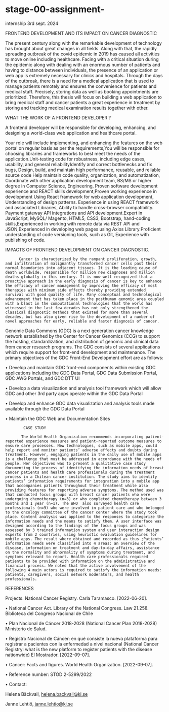 # stage-00-assignment-
internship
3rd sept. 2024

FRONTEND DEVELOPMENT AND ITS IMPACT ON CANCER DIAGNOSTIC 



The present century along with the remarkable development of technology has brought about great changes in all fields. Along with that, the rapidly spreading outbreak of the covid  epidemic in 2019 has caused all activities to move online including healthcare. Facing with a critical situation during the epidemic along with dealing with an enormous number of patients and having to distance between individuals, the presence of an application or web app is extremely necessary for clinics and hospitals. Through the days of the outbreak, there is a need for a medical application that is used to manage patients remotely and ensures the convenience for patients and medical staff. Precisely, storing data as well as booking appointments are prioritized. Therefore, this thesis will focus on building a web application to bring medical staff and cancer patients a great experience in treatment by storing and tracking medical examination results together with other.



WHAT THE WORK OF A FRONTEND DEVELOPER ?

A frontend developer will be responsible for developing, enhancing, and designing a world-class web application and healthcare portal.



Your role will include implementing, and enhancing the features on the web portal on regular basis as per the requirements,You will be responsible for choosing libraries and frameworks to best meet the needs of the application.Unit-testing code for robustness, including edge cases, usability, and general reliabilityIdentify and correct bottlenecks and fix bugs, Design, build, and maintain high performance, reusable, and reliable source code Help maintain code quality, organization, and automatization, Coordinate with other application development team, BS/MS or higher degree in Computer Science, Engineering, Proven software development experience and REACT skills development,Proven working experience in development Using React framework for web application development, Understanding of design patterns. Experience in using REACT framework and associated Libraries, Ability to handle cross-browser compatibility. Payment gateway API integrations and API development.Expert in JavaScript, MySQL/ Magento, HTML5, CSS3, Bootstrap, hand-coding skills,Experienced in working with remote data via REST API and JSON,Experienced in developing web pages using Axios Library.Proficient understanding of code versioning tools, such as Git, Experience with publishing of code.



IMPACTS OF FRONTEND DEVELOPMENT ON CANCER DIAGNOSTIC.

          Cancer is characterized by the rampant proliferation, growth, and infiltration of malignantly transformed cancer cells past their normal boundaries into adjacent tissues. It is the leading cause of death worldwide, responsible for million new diagnoses and million deaths globally in this century. It is now well recognized that a proactive approach in the early diagnosis of cancer is key to enhance the efficacy of cancer management by improving the efficacy of most therapies with minimum side effects thereby providing extended survival with good quality of life. Many conceptual and technological advancement that has taken place in the posthuman genomic area coupled with a blast in the computational technologies that the world has witnessed in the last few decades has not only strengthened the classical diagnostic methods that existed for more than several decades, but has also given rise to the development of a number of novel approaches for early, reliable and faster diagnosis of cancer.

Genomic Data Commons (GDC) is a next generation cancer knowledge network established by the Center for Cancer Genomics (CCG) to support the hosting, standardization, and distribution of genomic and clinical data from cancer research programs. The GDC consists of several applications which require support for front-end development and maintenance. The primary objectives of the GDC Front-End Development effort are as follows:

 • Develop and maintain GDC front-end components within existing GDC applications including the GDC Data Portal, GDC Data Submission Portal, GDC AWG Portals, and GDC DTT UI

 • Develop a data visualization and analysis tool framework which will allow GDC and other 3rd party apps operate within the GDC Data Portal 

• Develop and enhance GDC data visualization and analysis tools made available through the GDC Data Portal

 • Maintain the GDC Web and Documentation Sites

         

            CASE STUDY

           The World Health Organization recommends incorporating patient-reported experience measures and patient-reported outcome measures to ensure care processes. New technologies, such as mobile apps, could help report and monitor patients’ adverse effects and doubts during treatment. However, engaging patients in the daily use of mobile apps is a challenge that must be addressed in accordance with the needs of people. Her objectives was to present a qualitative case study documenting the process of identifying the information needs of breast cancer patients and health care professionals during the treatment process in a Chilean cancer institution. The study aims to identify patients’ information requirements for integration into a mobile app that accompanies patients throughout their treatment while also providing features for reporting adverse symptoms. The method used was that conducted focus groups with breast cancer patients who were undergoing chemotherapy (n=3) or who completed chemotherapy between 3 months and 1 year (n=1). The WHO  also surveyed health care professionals (n=9) who were involved in patient care and who belonged to the oncology committee of the cancer center where the study took place. Content analysis was applied to the responses to categorize the information needs and the means to satisfy them. A user interface was designed according to the findings of the focus groups and was assessed by 3 trained information system and user interaction design experts from 2 countries, using heuristic evaluation guidelines for mobile apps. The result where obtained and recorded as thus ;Patients’ information needs were classified into 4 areas: an overview of the disease, information on treatment and day-to-day affairs, assistance on the normality and abnormality of symptoms during treatment, and symptoms relevant to report. Health care professionals required patients to be provided with information on the administrative and financial process. We noted that the active involvement of the following 4 main actors is required to satisfy the information needs: patients, caregivers, social network moderators, and health professionals.



REFERENCES



Projects. National Cancer Registry. Carla Taramasco. [2022-06-20].

•	National Cancer Act. Library of the National Congress. Law 21.258. Biblioteca del Congreso Nacional de Chile

•	Plan Nacional de Cáncer 2018-2028 (National Cancer Plan 2018-2028) Ministerio de Salud.

•	Registro Nacional de Cáncer: en qué consiste la nueva plataforma para registrar a pacientes con la enfermedad a nivel nacional (National Cancer Registry: what is the new platform to register patients with the disease nationwide) El Mostrador. [2022-09-07].

•	Cancer: Facts and figures. World Health Organization. [2022-09-07].

•	Reference number: STÖD 2-5299/2022

•	Contact:

Helena Bäckvall, helena.backvall@ki.se

Janne Lehtiö, janne.lehtio@ki.se



